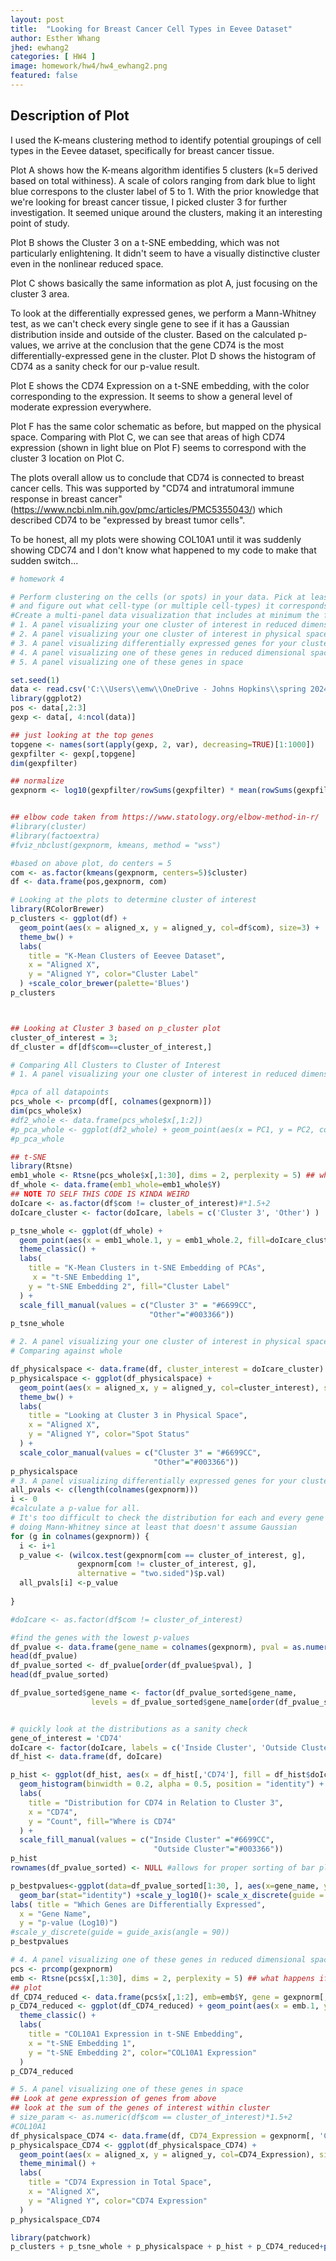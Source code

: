```yaml
---
layout: post
title:  "Looking for Breast Cancer Cell Types in Eevee Dataset"
author: Esther Whang
jhed: ewhang2
categories: [ HW4 ]
image: homework/hw4/hw4_ewhang2.png
featured: false
---
```


## Description of Plot
I used the K-means clustering method to identify potential groupings of cell types in the Eevee dataset, specifically for breast cancer tissue. 

Plot A shows how the K-means algorithm identifies 5 clusters (k=5 derived based on total withiness). A scale of colors ranging from dark blue to light blue correspons to the cluster label of 5 to 1. With the prior knowledge that we're looking for breast cancer tissue, I picked cluster 3 for further investigation. It seemed unique around the clusters, making it an interesting point of study.

Plot B shows the Cluster 3 on a t-SNE embedding, which was not particularly enlightening. It didn't seem to have a visually distinctive cluster even in the nonlinear reduced space. 

Plot C shows basically the same information as plot A, just focusing on the cluster 3 area.

To look at the differentially expressed genes, we perform a Mann-Whitney test, as we can't check every single gene to see if it has a Gaussian distribution inside and outside of the cluster. Based on the calculated p-values, we arrive at the conclusion that the gene CD74 is the most differentially-expressed gene in the cluster. Plot D shows the histogram of CD74 as a sanity check for our p-value result.


Plot E shows the CD74 Expression on a t-SNE embedding, with the color corresponding to the expression. It seems to show a general level of moderate expression everywhere. 

Plot F has the same color schematic as before, but mapped on the physical space. Comparing with Plot C, we can see that areas of high CD74 expression (shown in light blue on Plot F) seems to correspond with the cluster 3 location on Plot C.

The plots overall allow us to conclude that CD74 is connected to breast cancer cells. This was supported by "CD74 and intratumoral immune response in breast cancer" (https://www.ncbi.nlm.nih.gov/pmc/articles/PMC5355043/) which described CD74 to be "expressed by breast tumor cells".

To be honest, all my plots were showing COL10A1 until it was suddenly showing CDC74 and I don't know what happened to my code to make that sudden switch...

````R
# homework 4

# Perform clustering on the cells (or spots) in your data. Pick at least one cluster 
# and figure out what cell-type (or multiple cell-types) it corresponds to. 
#Create a multi-panel data visualization that includes at minimum the following components: 
# 1. A panel visualizing your one cluster of interest in reduced dimensional space (PCA, tSNE, etc) 
# 2. A panel visualizing your one cluster of interest in physical space 
# 3. A panel visualizing differentially expressed genes for your cluster of interest 
# 4. A panel visualizing one of these genes in reduced dimensional space (PCA, tSNE etc) 
# 5. A panel visualizing one of these genes in space 

set.seed(1)
data <- read.csv('C:\\Users\\emw\\OneDrive - Johns Hopkins\\spring 2024\\genomic-data-visualization-2024\\data\\eevee.csv.gz', row.names=1)
library(ggplot2)
pos <- data[,2:3]
gexp <- data[, 4:ncol(data)]

## just looking at the top genes
topgene <- names(sort(apply(gexp, 2, var), decreasing=TRUE)[1:1000]) 
gexpfilter <- gexp[,topgene]
dim(gexpfilter)

## normalize
gexpnorm <- log10(gexpfilter/rowSums(gexpfilter) * mean(rowSums(gexpfilter))+1)


## elbow code taken from https://www.statology.org/elbow-method-in-r/
#library(cluster)
#library(factoextra)
#fviz_nbclust(gexpnorm, kmeans, method = "wss")

#based on above plot, do centers = 5
com <- as.factor(kmeans(gexpnorm, centers=5)$cluster)
df <- data.frame(pos,gexpnorm, com)

# Looking at the plots to determine cluster of interest
library(RColorBrewer)
p_clusters <- ggplot(df) + 
  geom_point(aes(x = aligned_x, y = aligned_y, col=df$com), size=3) + 
  theme_bw() +
  labs(
    title = "K-Mean Clusters of Eeevee Dataset",
    x = "Aligned X", 
    y = "Aligned Y", color="Cluster Label"
  ) +scale_color_brewer(palette='Blues')
p_clusters



## Looking at Cluster 3 based on p_cluster plot
cluster_of_interest = 3;
df_cluster = df[df$com==cluster_of_interest,]

# Comparing All Clusters to Cluster of Interest
# 1. A panel visualizing your one cluster of interest in reduced dimensional space (PCA, tSNE, etc) 

#pca of all datapoints
pcs_whole <- prcomp(df[, colnames(gexpnorm)])
dim(pcs_whole$x)
#df2_whole <- data.frame(pcs_whole$x[,1:2])
#p_pca_whole <- ggplot(df2_whole) + geom_point(aes(x = PC1, y = PC2, col = com)) + theme_classic()
#p_pca_whole

## t-SNE
library(Rtsne)
emb1_whole <- Rtsne(pcs_whole$x[,1:30], dims = 2, perplexity = 5) ## what happens if we run tSNE on PCs?
df_whole <- data.frame(emb1_whole=emb1_whole$Y)
## NOTE TO SELF THIS CODE IS KINDA WEIRD
doIcare <- as.factor(df$com != cluster_of_interest)#*1.5+2
doIcare_cluster <- factor(doIcare, labels = c('Cluster 3', 'Other') )

p_tsne_whole <- ggplot(df_whole) + 
  geom_point(aes(x = emb1_whole.1, y = emb1_whole.2, fill=doIcare_cluster), shape=21,size=3) + 
  theme_classic() +
  labs(
    title = "K-Mean Clusters in t-SNE Embedding of PCAs",
     x = "t-SNE Embedding 1", 
    y = "t-SNE Embedding 2", fill="Cluster Label"
  ) +
  scale_fill_manual(values = c("Cluster 3" = "#6699CC",
                               "Other"="#003366"))
p_tsne_whole

# 2. A panel visualizing your one cluster of interest in physical space 
# Comparing against whole

df_physicalspace <- data.frame(df, cluster_interest = doIcare_cluster)
p_physicalspace <- ggplot(df_physicalspace) + 
  geom_point(aes(x = aligned_x, y = aligned_y, col=cluster_interest), size=3) + 
  theme_bw() + 
  labs(
    title = "Looking at Cluster 3 in Physical Space",
    x = "Aligned X", 
    y = "Aligned Y", color="Spot Status"
  ) +
  scale_color_manual(values = c("Cluster 3" = "#6699CC",
                                "Other"="#003366")) 
p_physicalspace
# 3. A panel visualizing differentially expressed genes for your cluster of interest 
all_pvals <- c(length(colnames(gexpnorm)))
i <- 0
#calculate a p-value for all.
# It's too difficult to check the distribution for each and every gene
# doing Mann-Whitney since at least that doesn't assume Gaussian
for (g in colnames(gexpnorm)) {
  i <- i+1
  p_value <- (wilcox.test(gexpnorm[com == cluster_of_interest, g],
               gexpnorm[com != cluster_of_interest, g],
               alternative = "two.sided")$p.val)
  all_pvals[i] <-p_value
  
}

#doIcare <- as.factor(df$com != cluster_of_interest)

#find the genes with the lowest p-values
df_pvalue <- data.frame(gene_name = colnames(gexpnorm), pval = as.numeric(all_pvals))
head(df_pvalue)
df_pvalue_sorted <- df_pvalue[order(df_pvalue$pval), ]
head(df_pvalue_sorted)

df_pvalue_sorted$gene_name <- factor(df_pvalue_sorted$gene_name,                                    # Factor levels in decreasing order
                  levels = df_pvalue_sorted$gene_name[order(df_pvalue_sorted$pval)])


# quickly look at the distributions as a sanity check
gene_of_interest = 'CD74'
doIcare <- factor(doIcare, labels = c('Inside Cluster', 'Outside Cluster') )
df_hist <- data.frame(df, doIcare)

p_hist <- ggplot(df_hist, aes(x = df_hist[,'CD74'], fill = df_hist$doIcare)) +
  geom_histogram(binwidth = 0.2, alpha = 0.5, position = "identity") +
  labs(
    title = "Distribution for CD74 in Relation to Cluster 3",
    x = "CD74", 
    y = "Count", fill="Where is CD74"
  ) +
  scale_fill_manual(values = c("Inside Cluster" ="#6699CC",
                                "Outside Cluster"="#003366")) 
p_hist
rownames(df_pvalue_sorted) <- NULL #allows for proper sorting of bar plot later

p_bestpvalues<-ggplot(data=df_pvalue_sorted[1:30, ], aes(x=gene_name, y=pval)) +
  geom_bar(stat="identity") +scale_y_log10()+ scale_x_discrete(guide = guide_axis(angle = 90)) +
labs( title = "Which Genes are Differentially Expressed",
  x = "Gene Name", 
  y = "p-value (Log10)") 
#scale_y_discrete(guide = guide_axis(angle = 90))
p_bestpvalues

# 4. A panel visualizing one of these genes in reduced dimensional space (PCA, tSNE etc) 
pcs <- prcomp(gexpnorm)
emb <- Rtsne(pcs$x[,1:30], dims = 2, perplexity = 5) ## what happens if we run tSNE on PCs?
## plot
df_CD74_reduced <- data.frame(pcs$x[,1:2], emb=emb$Y, gene = gexpnorm[, 'CD74'], doIcare)
p_CD74_reduced <- ggplot(df_CD74_reduced) + geom_point(aes(x = emb.1, y = emb.2, col=gene), size=3) + 
  theme_classic() +
  labs(
    title = "COL10A1 Expression in t-SNE Embedding",
    x = "t-SNE Embedding 1", 
    y = "t-SNE Embedding 2", color="COL10A1 Expression"
  ) 
p_CD74_reduced

# 5. A panel visualizing one of these genes in space 
## Look at gene expression of genes from above
## look at the sum of the genes of interest within cluster
# size_param <- as.numeric(df$com == cluster_of_interest)*1.5+2
#COL10A1
df_physicalspace_CD74 <- data.frame(df, CD74_Expression = gexpnorm[, 'CD74'])
p_physicalspace_CD74 <- ggplot(df_physicalspace_CD74) + 
  geom_point(aes(x = aligned_x, y = aligned_y, col=CD74_Expression), size=4) + 
  theme_minimal() +
  labs(
    title = "CD74 Expression in Total Space",
    x = "Aligned X", 
    y = "Aligned Y", color="CD74 Expression"
  )
p_physicalspace_CD74

library(patchwork)
p_clusters + p_tsne_whole + p_physicalspace + p_hist + p_CD74_reduced+plot_annotation(tag_levels = 'a')+p_physicalspace_CD74+ plot_layout(ncol = 3) 

````